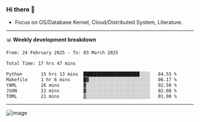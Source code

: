 ### Hi there 👋
<!-- * Daily Meditation via Leetcode/Competitive-Programming. -->
* Focus on OS/Database Kernel, Cloud/Distributed System, Literature.

-------

📊 **Weekly development breakdown**
<!--START_SECTION:waka-->

```txt
From: 24 February 2025 - To: 03 March 2025

Total Time: 17 hrs 47 mins

Python       15 hrs 13 mins  █████████████████████░░░░   84.55 %
Makefile     1 hr 6 mins     █▓░░░░░░░░░░░░░░░░░░░░░░░   06.17 %
YAML         26 mins         ▓░░░░░░░░░░░░░░░░░░░░░░░░   02.50 %
JSON         22 mins         ▓░░░░░░░░░░░░░░░░░░░░░░░░   02.08 %
TOML         21 mins         ▒░░░░░░░░░░░░░░░░░░░░░░░░   01.98 %
```

<!--END_SECTION:waka-->

-------

<!-- [![Leetcode Stats](https://leetcard.jacoblin.cool/hzhang413?font=Fira+Mono)](https://leetcode.com/fxrc) -->
![image](./cyberpunk-ghost-in-the-shell.gif)
<!--![image](./gis-archive.png)-->
